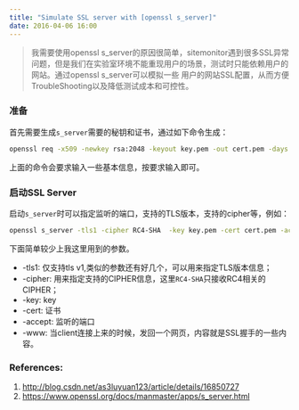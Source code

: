 ```yaml
---
title: "Simulate SSL server with [openssl s_server]"
date: 2016-04-06 16:00
---
```


> 我需要使用openssl s_server的原因很简单，sitemonitor遇到很多SSL异常问题，但是我们在实验室环境不能重现用户的场景，测试时只能依赖用户的网站。通过openssl s_server可以模拟一些
用户的网站SSL配置，从而方便TroubleShooting以及降低测试成本和可控性。

### 准备
首先需要生成`s_server`需要的秘钥和证书，通过如下命令生成：
```sh
openssl req -x509 -newkey rsa:2048 -keyout key.pem -out cert.pem -days 365 -nodes
```
上面的命令会要求输入一些基本信息，按要求输入即可。

### 启动SSL Server
启动`s_server`时可以指定监听的端口，支持的TLS版本，支持的cipher等，例如：
```sh
openssl s_server -tls1 -cipher RC4-SHA  -key key.pem -cert cert.pem -accept 9443 -www
```
下面简单较少上我这里用到的参数。

* -tls1: 仅支持tls v1,类似的参数还有好几个，可以用来指定TLS版本信息；
* -cipher: 用来指定支持的CIPHER信息，这里`RC4-SHA`只接收RC4相关的CIPHER；
* -key: key
* -cert: 证书
* -accept: 监听的端口
* -www: 当client连接上来的时候，发回一个网页，内容就是SSL握手的一些内容。



### References:
1. http://blog.csdn.net/as3luyuan123/article/details/16850727
2. https://www.openssl.org/docs/manmaster/apps/s_server.html
